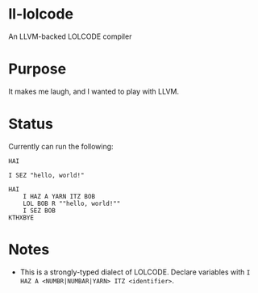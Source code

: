 # ll-lolcode

An LLVM-backed LOLCODE compiler

# Purpose

It makes me laugh, and I wanted to play with LLVM.

# Status

Currently can run the following:

```
HAI

I SEZ "hello, world!"
```

```
HAI
    I HAZ A YARN ITZ BOB
    LOL BOB R ""hello, world!""
    I SEZ BOB
KTHXBYE
```

# Notes

* This is a strongly-typed dialect of LOLCODE.  Declare variables with `I HAZ A <NUMBR|NUMBAR|YARN> ITZ <identifier>`.